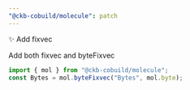 ```yaml
---
"@ckb-cobuild/molecule": patch
---
```


:sparkles: Add fixvec

Add both fixvec and byteFixvec

```ts
import { mol } from "@ckb-cobuild/molecule";
const Bytes = mol.byteFixvec("Bytes", mol.byte);
```
